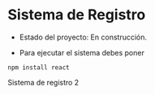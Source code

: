 <h1> Sistema de Registro </h1>

- Estado del proyecto: En construcción.

- Para ejecutar el sistema debes poner

```npm install react```

Sistema de registro 2
